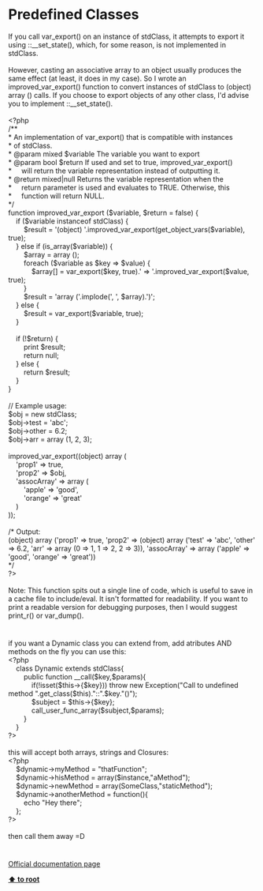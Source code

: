 # Predefined Classes




<div class="phpcode"><span class="html">
If you call var_export() on an instance of stdClass, it attempts to export it using ::__set_state(), which, for some reason, is not implemented in stdClass.<br><br>However, casting an associative array to an object usually produces the same effect (at least, it does in my case). So I wrote an improved_var_export() function to convert instances of stdClass to (object) array () calls. If you choose to export objects of any other class, I&apos;d advise you to implement ::__set_state().<br><br><span class="default">&lt;?php<br></span><span class="comment">/**<br> * An implementation of var_export() that is compatible with instances<br> * of stdClass.<br> * @param mixed $variable The variable you want to export<br> * @param bool $return If used and set to true, improved_var_export()<br> *&#xA0; &#xA0;&#xA0; will return the variable representation instead of outputting it.<br> * @return mixed|null Returns the variable representation when the<br> *&#xA0; &#xA0;&#xA0; return parameter is used and evaluates to TRUE. Otherwise, this<br> *&#xA0; &#xA0;&#xA0; function will return NULL.<br> */<br></span><span class="keyword">function </span><span class="default">improved_var_export </span><span class="keyword">(</span><span class="default">$variable</span><span class="keyword">, </span><span class="default">$return </span><span class="keyword">= </span><span class="default">false</span><span class="keyword">) {<br>&#xA0; &#xA0; if (</span><span class="default">$variable </span><span class="keyword">instanceof </span><span class="default">stdClass</span><span class="keyword">) {<br>&#xA0; &#xA0; &#xA0; &#xA0; </span><span class="default">$result </span><span class="keyword">= </span><span class="string">&apos;(object) &apos;</span><span class="keyword">.</span><span class="default">improved_var_export</span><span class="keyword">(</span><span class="default">get_object_vars</span><span class="keyword">(</span><span class="default">$variable</span><span class="keyword">), </span><span class="default">true</span><span class="keyword">);<br>&#xA0; &#xA0; } else if (</span><span class="default">is_array</span><span class="keyword">(</span><span class="default">$variable</span><span class="keyword">)) {<br>&#xA0; &#xA0; &#xA0; &#xA0; </span><span class="default">$array </span><span class="keyword">= array ();<br>&#xA0; &#xA0; &#xA0; &#xA0; foreach (</span><span class="default">$variable </span><span class="keyword">as </span><span class="default">$key </span><span class="keyword">=&gt; </span><span class="default">$value</span><span class="keyword">) {<br>&#xA0; &#xA0; &#xA0; &#xA0; &#xA0; &#xA0; </span><span class="default">$array</span><span class="keyword">[] = </span><span class="default">var_export</span><span class="keyword">(</span><span class="default">$key</span><span class="keyword">, </span><span class="default">true</span><span class="keyword">).</span><span class="string">&apos; =&gt; &apos;</span><span class="keyword">.</span><span class="default">improved_var_export</span><span class="keyword">(</span><span class="default">$value</span><span class="keyword">, </span><span class="default">true</span><span class="keyword">);<br>&#xA0; &#xA0; &#xA0; &#xA0; }<br>&#xA0; &#xA0; &#xA0; &#xA0; </span><span class="default">$result </span><span class="keyword">= </span><span class="string">&apos;array (&apos;</span><span class="keyword">.</span><span class="default">implode</span><span class="keyword">(</span><span class="string">&apos;, &apos;</span><span class="keyword">, </span><span class="default">$array</span><span class="keyword">).</span><span class="string">&apos;)&apos;</span><span class="keyword">;<br>&#xA0; &#xA0; } else {<br>&#xA0; &#xA0; &#xA0; &#xA0; </span><span class="default">$result </span><span class="keyword">= </span><span class="default">var_export</span><span class="keyword">(</span><span class="default">$variable</span><span class="keyword">, </span><span class="default">true</span><span class="keyword">);<br>&#xA0; &#xA0; }<br><br>&#xA0; &#xA0; if (!</span><span class="default">$return</span><span class="keyword">) {<br>&#xA0; &#xA0; &#xA0; &#xA0; print </span><span class="default">$result</span><span class="keyword">;<br>&#xA0; &#xA0; &#xA0; &#xA0; return </span><span class="default">null</span><span class="keyword">;<br>&#xA0; &#xA0; } else {<br>&#xA0; &#xA0; &#xA0; &#xA0; return </span><span class="default">$result</span><span class="keyword">;<br>&#xA0; &#xA0; }<br>}<br><br></span><span class="comment">// Example usage:<br></span><span class="default">$obj </span><span class="keyword">= new </span><span class="default">stdClass</span><span class="keyword">;<br></span><span class="default">$obj</span><span class="keyword">-&gt;</span><span class="default">test </span><span class="keyword">= </span><span class="string">&apos;abc&apos;</span><span class="keyword">;<br></span><span class="default">$obj</span><span class="keyword">-&gt;</span><span class="default">other </span><span class="keyword">= </span><span class="default">6.2</span><span class="keyword">;<br></span><span class="default">$obj</span><span class="keyword">-&gt;</span><span class="default">arr </span><span class="keyword">= array (</span><span class="default">1</span><span class="keyword">, </span><span class="default">2</span><span class="keyword">, </span><span class="default">3</span><span class="keyword">);<br><br></span><span class="default">improved_var_export</span><span class="keyword">((object) array (<br>&#xA0; &#xA0; </span><span class="string">&apos;prop1&apos; </span><span class="keyword">=&gt; </span><span class="default">true</span><span class="keyword">,<br>&#xA0; &#xA0; </span><span class="string">&apos;prop2&apos; </span><span class="keyword">=&gt; </span><span class="default">$obj</span><span class="keyword">,<br>&#xA0; &#xA0; </span><span class="string">&apos;assocArray&apos; </span><span class="keyword">=&gt; array (<br>&#xA0; &#xA0; &#xA0; &#xA0; </span><span class="string">&apos;apple&apos; </span><span class="keyword">=&gt; </span><span class="string">&apos;good&apos;</span><span class="keyword">,<br>&#xA0; &#xA0; &#xA0; &#xA0; </span><span class="string">&apos;orange&apos; </span><span class="keyword">=&gt; </span><span class="string">&apos;great&apos;<br>&#xA0; &#xA0; </span><span class="keyword">)<br>));<br><br></span><span class="comment">/* Output:<br>(object) array (&apos;prop1&apos; =&gt; true, &apos;prop2&apos; =&gt; (object) array (&apos;test&apos; =&gt; &apos;abc&apos;, &apos;other&apos; =&gt; 6.2, &apos;arr&apos; =&gt; array (0 =&gt; 1, 1 =&gt; 2, 2 =&gt; 3)), &apos;assocArray&apos; =&gt; array (&apos;apple&apos; =&gt; &apos;good&apos;, &apos;orange&apos; =&gt; &apos;great&apos;))<br>*/<br></span><span class="default">?&gt;<br></span><br>Note: This function spits out a single line of code, which is useful to save in a cache file to include/eval. It isn&apos;t formatted for readability. If you want to print a readable version for debugging purposes, then I would suggest print_r() or var_dump().</span>
</div>
  

#


<div class="phpcode"><span class="html">
if you want a Dynamic class you can extend from, add atributes AND methods on the fly you can use this:<br><span class="default">&lt;?php<br>&#xA0; &#xA0; </span><span class="keyword">class </span><span class="default">Dynamic </span><span class="keyword">extends </span><span class="default">stdClass</span><span class="keyword">{<br>&#xA0; &#xA0; &#xA0; &#xA0; public function </span><span class="default">__call</span><span class="keyword">(</span><span class="default">$key</span><span class="keyword">,</span><span class="default">$params</span><span class="keyword">){<br>&#xA0; &#xA0; &#xA0; &#xA0; &#xA0; &#xA0; if(!isset(</span><span class="default">$this</span><span class="keyword">-&gt;{</span><span class="default">$key</span><span class="keyword">})) throw new </span><span class="default">Exception</span><span class="keyword">(</span><span class="string">&quot;Call to undefined method &quot;</span><span class="keyword">.</span><span class="default">get_class</span><span class="keyword">(</span><span class="default">$this</span><span class="keyword">).</span><span class="string">&quot;::&quot;</span><span class="keyword">.</span><span class="default">$key</span><span class="keyword">.</span><span class="string">&quot;()&quot;</span><span class="keyword">);<br>&#xA0; &#xA0; &#xA0; &#xA0; &#xA0; &#xA0; </span><span class="default">$subject </span><span class="keyword">= </span><span class="default">$this</span><span class="keyword">-&gt;{</span><span class="default">$key</span><span class="keyword">};<br>&#xA0; &#xA0; &#xA0; &#xA0; &#xA0; &#xA0; </span><span class="default">call_user_func_array</span><span class="keyword">(</span><span class="default">$subject</span><span class="keyword">,</span><span class="default">$params</span><span class="keyword">);<br>&#xA0; &#xA0; &#xA0; &#xA0; }<br>&#xA0; &#xA0; }<br></span><span class="default">?&gt;<br></span><br>this will accept both arrays, strings and Closures:<br><span class="default">&lt;?php<br>&#xA0; &#xA0; $dynamic</span><span class="keyword">-&gt;</span><span class="default">myMethod </span><span class="keyword">= </span><span class="string">&quot;thatFunction&quot;</span><span class="keyword">;<br>&#xA0; &#xA0; </span><span class="default">$dynamic</span><span class="keyword">-&gt;</span><span class="default">hisMethod </span><span class="keyword">= array(</span><span class="default">$instance</span><span class="keyword">,</span><span class="string">&quot;aMethod&quot;</span><span class="keyword">);<br>&#xA0; &#xA0; </span><span class="default">$dynamic</span><span class="keyword">-&gt;</span><span class="default">newMethod </span><span class="keyword">= array(</span><span class="default">SomeClass</span><span class="keyword">,</span><span class="string">&quot;staticMethod&quot;</span><span class="keyword">);<br>&#xA0; &#xA0; </span><span class="default">$dynamic</span><span class="keyword">-&gt;</span><span class="default">anotherMethod </span><span class="keyword">= function(){<br>&#xA0; &#xA0; &#xA0; &#xA0; echo </span><span class="string">&quot;Hey there&quot;</span><span class="keyword">;<br>&#xA0; &#xA0; };<br></span><span class="default">?&gt;<br></span><br>then call them away =D</span>
</div>
  

#

[Official documentation page](https://www.php.net/manual/en/reserved.classes.php)

**[⬆ to root](/)**